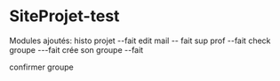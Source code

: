 # SiteProjet-test


Modules ajoutés:
histo projet --fait
edit mail -- fait
sup prof --fait
check groupe ---fait
crée son groupe --fait

confirmer groupe
